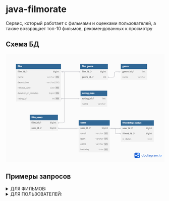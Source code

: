 # java-filmorate
Сервис, который работает с фильмами и оценками пользователей, 
а также возвращает топ-10 фильмов, рекомендованных к просмотру

## Схема БД

![Схема #1 к БД java-filmorate](/src/main/resources/diagram_db.png)

## Примеры запросов
<details>
    <summary>ДЛЯ ФИЛЬМОВ:</summary>

* Получение списка всех фильмов:

```SQL
SELECT *
FROM film;
```

* Получение информации по фильму по его id:

```SQL
SELECT *
FROM film
WHERE film.film_id = <?>; -- id фильма
```   

* Получение списка МРА - рейтинга

```SQL
SELECT *
FROM rating_mpa;
```

* Получение списка жанров

```SQL
SELECT *
FROM genre;
```

* Получение списка фильмов с названием жанра

```SQL
SELECT f.name,
        g.name        
FROM film AS f
LEFT JOIN film_genre AS fg ON f.film_id = fg.film_id
LEFT JOIN genre AS g ON fg.genre_id = g.genre_id;
```

* Получение списка фильмов по МРА - рейтингу PG-13

```SQL
SELECT f.name, 
        r.name AS rating_name
FROM film f
INNER JOIN rating_mpa r ON f.rating_id = r.rating_id
WHERE r.name = 'PG-13';
```

* Получение топ-10 названий фильмов по количеству лайков:

```SQL
SELECT name
FROM film
WHERE film_id IN (
    SELECT film_id
    FROM film_users
    GROUP BY film_id
    ORDER BY COUNT(user_id) DESC
    LIMIT 10
);
```

</details>

<details>
    <summary>ДЛЯ ПОЛЬЗОВАТЕЛЕЙ:</summary>

* Получение списка всех пользователей:

```SQL
SELECT *
FROM users;
```

* Получение информации по пользователю по его id:

```SQL
SELECT *
FROM users
WHERE users.user_id = <?>; -- id пользователя
```

* Получение id и имени друзей по id пользователя = <?>:

```SQL
SELECT u.name,
        u.user_id
FROM users AS u
WHERE u.user_id IN (
    SELECT f.friend_id
    FROM friendship_status AS f
    WHERE f.user_id = <?> 
);
```

* Получение общих друзей двух пользователей user_id = 1 и user_id = 2

```SQL
SELECT u.*
FROM users u
INNER JOIN friendship_status f1 ON u.user_id = f1.friend_id
INNER JOIN friendship_status f2 ON u.user_id = f2.friend_id
WHERE f1.user_id = 1
    AND f2.user_id = 2;
```

</details>

